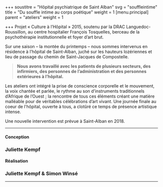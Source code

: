 +++
soustitre = "Hôpital psychiatrique de Saint Alban"
svg = "souffleintime"
title = "Du souffle intime au corps poétique"
weight = 1
[menu.principal]
parent = "ateliers"
weight = 1

+++
Projet « Culture à l’Hôpital » 2015, soutenu par la DRAC Languedoc-Roussillon, au centre hospitalier François Tosquelles, berceau de la psychothérapie institutionnelle et foyer d’art brut.

Sur une saison – la montée du printemps – nous sommes intervenus en résidence à l’hôpital de Saint-Alban, juché sur les hauteurs lozériennes et lieu de passage du chemin de Saint-Jacques de Compostelle.

<blockquote>
<p><strong>Nous avons travaillé avec les patients de plusieurs secteurs, des infirmiers, des personnes de l’administration et des personnes extérieures à l’hôpital.</strong></p>
</blockquote>

Les ateliers ont intégré la prise de conscience corporelle et le mouvement, la voix chantée et parlée, le rythme au son d’instruments traditionnels d’Afrique de l’Ouest ; la rencontre de tous ces éléments créant une matière malléable pour de véritables célébrations d’art vivant. Une journée finale au coeur de l'hôpital, ouverte à tous, a clotûré ce temps de présence artistique intense.

Une nouvelle intervention est prévue à Saint-Alban en 2018.
<hr>

#### Conception

### Juliette Kempf

#### Réalisation

### Juliette Kempf & Simon Winsé

<hr>